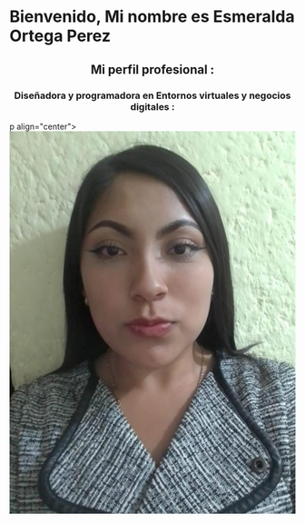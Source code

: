 <h1 aligin="center"> Bienvenido, Mi nombre es Esmeralda Ortega Perez</h1>
<h2 align="center"> Mi perfil profesional :</h2>
<h3 align="center"> Diseñadora y programadora en Entornos virtuales y negocios digitales :</h2>

p align="center"> <img src="IMG-20241104-WA0001.jpg" >


         
     
